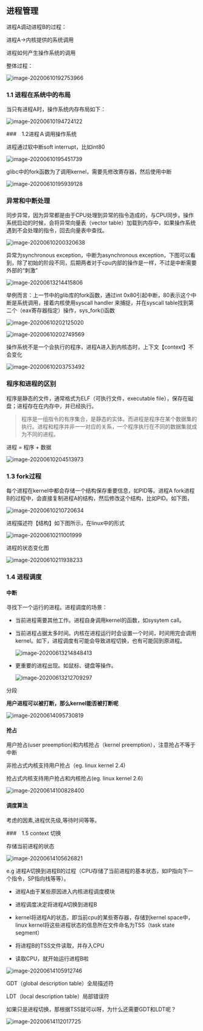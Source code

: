## 进程管理

进程A调动进程B的过程：

进程A->内核提供的系统调用

进程如何产生操作系统的调用



整体过程：

![image-20200610192753966](C:\Users\Administrator\AppData\Roaming\Typora\typora-user-images\image-20200610192753966.png)

### 1.1 进程在系统中的布局

当只有进程A时，操作系统内存布局如下：

![image-20200610194724122](C:\Users\Administrator\AppData\Roaming\Typora\typora-user-images\image-20200610194724122.png)

###　1.2进程Ａ调用操作系统

进程通过软中断soft interrupt，比如int80

![image-20200610195451739](C:\Users\Administrator\AppData\Roaming\Typora\typora-user-images\image-20200610195451739.png)

glibc中的fork函数为了调用kernel，需要先修改寄存器，然后使用中断

![image-20200610195939128](C:\Users\Administrator\AppData\Roaming\Typora\typora-user-images\image-20200610195939128.png)

### 异常和中断处理

同步异常，因为异常都是由于CPU处理到异常的指令造成的，与CPU同步。操作系统启动的时候，会将异常向量表（vector table）加载到内存中，如果操作系统遇到不会处理的指令，回去向量表中查找。

![image-20200610200320638](C:\Users\Administrator\AppData\Roaming\Typora\typora-user-images\image-20200610200320638.png)

异常为synchronous exception，中断为asynchronous exception，下图可以看到，除了初始的阶段不同，后期两者对于cpu内部的操作是一样，不过是中断需要外部的“刺激”



![image-20200613214415806](C:\Users\Administrator\AppData\Roaming\Typora\typora-user-images\image-20200613214415806.png)





举例而言：上一节中的glib库的fork函数，通过int 0x80引起中断，80表示这个中断是系统调用，接着内核使用syscall handler 来捕捉，并在syscall table找到第二个（eax寄存器指定）操作，sys_fork()函数

![image-20200610202125020](C:\Users\Administrator\AppData\Roaming\Typora\typora-user-images\image-20200610202125020.png)

![image-20200610202749569](C:\Users\Administrator\AppData\Roaming\Typora\typora-user-images\image-20200610202749569.png)

操作系统不是一个会执行的程序，进程A进入到内核态时，上下文【context】不会变化

![image-20200610203753492](C:\Users\Administrator\AppData\Roaming\Typora\typora-user-images\image-20200610203753492.png)

### 程序和进程的区别

程序是静态的文件，通常格式为ELF（可执行文件，executable file），保存在磁盘；进程存在在内存中，并已经执行。

> 程序是一组指令的有序集合，是静态的实体。而进程是程序在某个数据集的执行。进程和程序并非一一对应的关系，一个程序执行在不同的数据集就成为不同的进程。

进程 =  程序 + 数据

![image-20200610204513973](C:\Users\Administrator\AppData\Roaming\Typora\typora-user-images\image-20200610204513973.png)

### 1.3 fork过程

每个进程在kernel中都会存储一个结构保存重要信息，如PID等。进程A fork进程B的过程中，会直接复制进程A的结构，然后修改这个结构，比如PID。如下图，

![image-20200610210720634](C:\Users\Administrator\AppData\Roaming\Typora\typora-user-images\image-20200610210720634.png)

进程描述符【结构】如下图所示，在linux中的形式

![image-20200610211001999](C:\Users\Administrator\AppData\Roaming\Typora\typora-user-images\image-20200610211001999.png)

进程的状态变化图

![image-20200610211938233](C:\Users\Administrator\AppData\Roaming\Typora\typora-user-images\image-20200610211938233.png)

### 1.4 进程调度

#### 中断

寻找下一个运行的进程。进程调度的场景：

- 当前进程需要其他工作。进程自身调用kernel的函数，如sysytem call。

- 当前进程占据太多时间。内核在进程运行时会设置一个时间，时间用完会调用kernel。如下，进程调度有可能会导致进程切换，也有可能回到原进程。

  ![image-20200613214848413](C:\Users\Administrator\AppData\Roaming\Typora\typora-user-images\image-20200613214848413.png)

- 更重要的进程出现。如鼠标、键盘等操作。

  ![image-20200613212709297](C:\Users\Administrator\AppData\Roaming\Typora\typora-user-images\image-20200613212709297.png)



分段

**用户进程可以被打断，那么kernel能否被打断呢**



![image-20200614095730819](C:\Users\Administrator\AppData\Roaming\Typora\typora-user-images\image-20200614095730819.png)







#### 抢占

用户抢占(user preemption)和内核抢占（kernel preemption），注意抢占不等于中断

非抢占式内核支持用户抢占（eg. linux kernel 2.4)

抢占式内核支持用户抢占和内核抢占(eg. linux kernel 2.6)

![image-20200614100828400](C:\Users\Administrator\AppData\Roaming\Typora\typora-user-images\image-20200614100828400.png)

#### 调度算法

考虑的因素,进程优先级,等待时间等等。





###　1.5 context 切换

存储当前进程的状态

![image-20200614105626821](C:\Users\Administrator\AppData\Roaming\Typora\typora-user-images\image-20200614105626821.png)

e.g  进程A切换到进程B的过程（CPU存储了当前进程的基本状态，如IP指向下一个指令，SP指向栈等等）。

- 进程A由于某些原因进入内核进程调度模块
- 进程调度决定将进程A切换到进程B

- kernel将进程A的状态，即当前cpu的某些寄存器，存储到kernel space中，linux kernel将这些进程状态的信息所在文件命名为TSS（task state segment）
- 将进程B的TSS文件读取，并存入CPU
- 读取CPU，就开始运行进程B啦

![image-20200614105912746](C:\Users\Administrator\AppData\Roaming\Typora\typora-user-images\image-20200614105912746.png)

GDT（global description table）全局描述符

LDT（local description table）局部错误符



如果只是进程切换，那根据TSS就可以呀，为什么还需要GDT和LDT呢？

![image-20200614112017725](C:\Users\Administrator\AppData\Roaming\Typora\typora-user-images\image-20200614112017725.png)